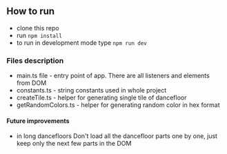 ## How to run
- clone this repo
- run `npm install`
- to run in development mode type `npm run dev`


### Files description
- main.ts file - entry point of app. There are all listeners and elements from DOM
- constants.ts - string constants used in whole project
- createTile.ts - helper for generating single tile of dancefloor
- getRandomColors.ts - helper for generating random color in hex format

#### Future improvements
- in long dancefloors Don't load all the dancefloor parts one by one, just keep only the next few parts in the DOM